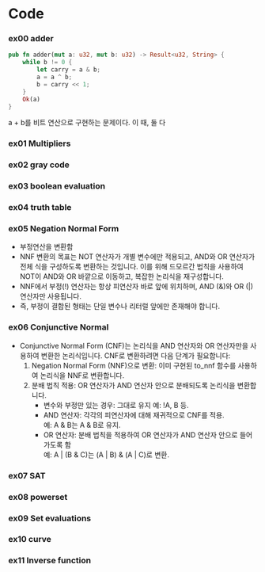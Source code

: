 # Code
### ex00 adder 
```rs
pub fn adder(mut a: u32, mut b: u32) -> Result<u32, String> {
    while b != 0 {
        let carry = a & b;
        a = a ^ b;
        b = carry << 1;
    }
    Ok(a)
}
```
a + b를 비트 연산으로 구현하는 문제이다. 
이 때, 둘 다 

### ex01 Multipliers

### ex02 gray code

### ex03 boolean evaluation

### ex04 truth table

### ex05 Negation Normal Form
- 부정연산을 변환함
- NNF 변환의 목표는 NOT 연산자가 개별 변수에만 적용되고, AND와 OR 연산자가 전체 식을 구성하도록 변환하는 것입니다. 이를 위해 드모르간 법칙을 사용하여 NOT이 AND와 OR 바깥으로 이동하고, 복잡한 논리식을 재구성합니다.
- NNF에서 부정(!) 연산자는 항상 피연산자 바로 앞에 위치하며, AND (&)와 OR (|) 연산자만 사용됩니다. 
- 즉, 부정이 결합된 형태는 단일 변수나 리터럴 앞에만 존재해야 합니다.

### ex06 Conjunctive Normal
- Conjunctive Normal Form (CNF)는 논리식을 AND 연산자와 OR 연산자만을 사용하여 변환한 논리식입니다. CNF로 변환하려면 다음 단계가 필요합니다:
    1. Negation Normal Form (NNF)으로 변환: 이미 구현된 to_nnf 함수를 사용하여 논리식을 NNF로 변환합니다.
    2. 분배 법칙 적용: OR 연산자가 AND 연산자 안으로 분배되도록 논리식을 변환합니다.
        - 변수와 부정만 있는 경우: 그대로 유지 예: !A, B 등.  
        - AND 연산자: 각각의 피연산자에 대해 재귀적으로 CNF를 적용.   
            예: A & B는 A & B로 유지.  
        - OR 연산자: 분배 법칙을 적용하여 OR 연산자가 AND 연산자 안으로 들어가도록 함  
            예: A | (B & C)는 (A | B) & (A | C)로 변환.  

### ex07 SAT

### ex08 powerset

### ex09 Set evaluations

### ex10 curve

### ex11 Inverse function 
